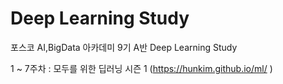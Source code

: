 # Deep Learning Study 

포스코 AI,BigData 아카데미 9기 A반 Deep Learning Study

1 ~ 7주차 : 모두를 위한 딥러닝 시즌 1 (https://hunkim.github.io/ml/ )

